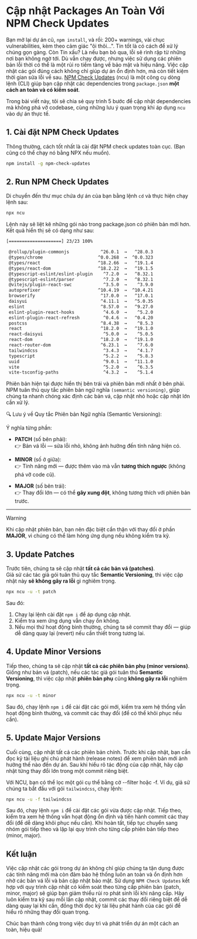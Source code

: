 # Cập nhật Packages An Toàn Với NPM Check Updates

Bạn mở lại dự án cũ, `npm install`, và rồi: 200+ warnings, vài chục vulnerabilities, kèm theo cảm giác "ôi thôi...".
Tin tốt là có cách để xử lý chúng gọn gàng.
Còn Tin xấu? Là nếu bạn bỏ qua, lỗi sẽ rình rập từ những nơi bạn không ngờ tới. Dù vẫn chạy được, nhưng việc sử dụng các phiên bản lỗi thời có thể là một rủi ro tiềm tàng về bảo mật và hiệu năng. Việc cập nhật các gói đúng cách không chỉ giúp dự án ổn định hơn, mà còn tiết kiệm thời gian sửa lỗi về sau. [NPM Check Updates](https://www.npmjs.com/package/npm-check-updates) (ncu) là một công cụ dòng lệnh (CLI) giúp bạn cập nhật các dependencies trong `package.json` **một cách an toàn và có kiểm soát**.

Trong bài viết này, tôi sẽ chia sẻ quy trình 5 bước để cập nhật dependencies mà không phá vỡ codebase, cùng những lưu ý quan trọng khi áp dụng `ncu` vào dự án thực tế.

## 1. Cài đặt NPM Check Updates

Thông thường, cách tốt nhất là cài đặt NPM check updates toàn cục. (Bạn cũng có thể chạy nó bằng NPX nếu muốn).

```bash
npm install -g npm-check-updates
```

## 2. Run NPM Check Updates

Di chuyển đến thư mục chứa dự án của bạn bằng lệnh `cd` và thực hiện chạy lệnh sau:

```bash
npx ncu
```

Lệnh này sẽ liệt kê những gói nào trong package.json có phiên bản mới hơn. Kết quả hiển thị sẽ có dạng như sau:

```bash
[====================] 23/23 100%

 @rollup/plugin-commonjs            ^26.0.1  →   ^28.0.3
 @types/chrome                     ^0.0.268  →  ^0.0.323
 @types/react                      ^18.2.66  →   ^19.1.4
 @types/react-dom                  ^18.2.22  →   ^19.1.5
 @typescript-eslint/eslint-plugin    ^7.2.0  →   ^8.32.1
 @typescript-eslint/parser           ^7.2.0  →   ^8.32.1
 @vitejs/plugin-react-swc            ^3.5.0  →    ^3.9.0
 autoprefixer                      ^10.4.19  →  ^10.4.21
 browserify                         ^17.0.0  →   ^17.0.1
 daisyui                            ^4.11.1  →   ^5.0.35
 eslint                             ^8.57.0  →   ^9.27.0
 eslint-plugin-react-hooks           ^4.6.0  →    ^5.2.0
 eslint-plugin-react-refresh         ^0.4.6  →   ^0.4.20
 postcss                            ^8.4.38  →    ^8.5.3
 react                              ^18.2.0  →   ^19.1.0
 react-daisyui                       ^5.0.0  →    ^5.0.5
 react-dom                          ^18.2.0  →   ^19.1.0
 react-router-dom                   ^6.23.1  →    ^7.6.0
 tailwindcss                         ^3.4.3  →    ^4.1.7
 typescript                          ^5.2.2  →    ^5.8.3
 uuid                                ^9.0.1  →   ^11.1.0
 vite                                ^5.2.0  →    ^6.3.5
 vite-tsconfig-paths                 ^4.3.2  →    ^5.1.4

 ```

Phiên bản hiện tại được hiển thị bên trái và phiên bản mới nhất ở bên phải. NPM tuân thủ quy tắc phiên bản ngữ nghĩa `(semantic versioning)`, giúp chúng ta nhanh chóng xác định các bản vá, cập nhật nhỏ hoặc cập nhật lớn cần xử lý.

🔍 Lưu ý về Quy tắc Phiên bản Ngữ nghĩa (Semantic Versioning):

Ý nghĩa từng phần:

- **PATCH** (số bên phải):  
  👉 Bản vá lỗi — sửa lỗi nhỏ, không ảnh hưởng đến tính năng hiện có.

- **MINOR** (số ở giữa):  
  👉 Tính năng mới — được thêm vào mà vẫn **tương thích ngược** (không phá vỡ code cũ).

- **MAJOR** (số bên trái):  
  👉 Thay đổi lớn — có thể **gây xung đột**, không tương thích với phiên bản trước.

---

> [!WARNING]
> Khi cập nhật phiên bản, bạn nên đặc biệt cẩn thận với thay đổi ở phần **MAJOR**, vì chúng có thể làm hỏng ứng dụng nếu không kiểm tra kỹ.

## 3. Update Patches

Trước tiên, chúng ta sẽ cập nhật **tất cả các bản vá (patches)**.  
Giả sử các tác giả gói tuân thủ quy tắc **Semantic Versioning**, thì việc cập nhật này **sẽ không gây ra lỗi** gì nghiêm trọng.

```bash
npx ncu -u -t patch
```

Sau đó:
1. Chạy lại lệnh cài đặt `npm i` để áp dụng cập nhật.
2. Kiểm tra xem ứng dụng vẫn chạy ổn không.
3. Nếu mọi thứ hoạt động bình thường, chúng ta sẽ commit thay đổi — giúp dễ dàng quay lại (revert) nếu cần thiết trong tương lai.

## 4. Update Minor Versions

Tiếp theo, chúng ta sẽ cập nhật **tất cả các phiên bản phụ (minor versions)**. Giống như bản vá (patch), nếu các tác giả gói tuân thủ **Semantic Versioning**, thì việc cập nhật **phiên bản phụ** cũng **không gây ra lỗi** nghiêm trọng.

```bash
npx ncu -u -t minor
```

Sau đó, chạy lệnh `npm i` để cài đặt các gói mới, kiểm tra xem hệ thống vẫn hoạt động bình thường, và commit các thay đổi (để có thể khôi phục nếu cần).

## 5. Update Major Versions

Cuối cùng, cập nhật tất cả các phiên bản chính. Trước khi cập nhật, bạn cần đọc kỹ tài liệu ghi chú phát hành (release notes) để xem phiên bản mới ảnh hưởng thế nào đến dự án. Sau khi hiểu rõ tác động của cập nhật, hãy cập nhật từng thay đổi lớn trong một commit riêng biệt.

Với NCU, bạn có thể lọc một gói cụ thể bằng cờ --filter hoặc -f. Ví dụ, giả sử chúng ta bắt đầu với gói `tailwindcss`, chạy lệnh:

```bash
npx ncu -u -f tailwindcss
```

Sau đó, chạy lệnh `npm i` để cài đặt các gói vừa được cập nhật. Tiếp theo, kiểm tra xem hệ thống vẫn hoạt động ổn định và tiến hành commit các thay đổi (để dễ dàng khôi phục nếu cần). Khi hoàn tất, tiếp tục chuyển sang nhóm gói tiếp theo và lặp lại quy trình cho từng cấp phiên bản tiếp theo (minor, major).

## Kết luận
Việc cập nhật các gói trong dự án không chỉ giúp chúng ta tận dụng được các tính năng mới mà còn đảm bảo hệ thống luôn an toàn và ổn định hơn nhờ các bản vá lỗi và bản cập nhật bảo mật. Sử dụng `NPM Check Updates` kết hợp với quy trình cập nhật có kiểm soát theo từng cấp phiên bản (patch, minor, major) sẽ giúp bạn giảm thiểu rủi ro phát sinh lỗi khi nâng cấp. Hãy luôn kiểm tra kỹ sau mỗi lần cập nhật, commit các thay đổi riêng biệt để dễ dàng quay lại khi cần, đồng thời đọc kỹ tài liệu phát hành của các gói để hiểu rõ những thay đổi quan trọng.

Chúc bạn thành công trong việc duy trì và phát triển dự án một cách an toàn, hiệu quả!